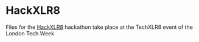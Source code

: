 # HackXLR8

Files for the [HackXLR8](http://hackxlr8.bemyapp.com/) hackathon take place at the TechXLR8 event of the London Tech Week
